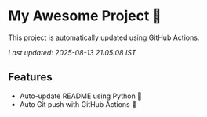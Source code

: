 # My Awesome Project 🚀

This project is automatically updated using GitHub Actions.

_Last updated: 2025-08-13 21:05:08 IST_

## Features
- Auto-update README using Python 🐍
- Auto Git push with GitHub Actions 🤖

